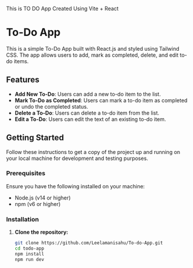 This is TO DO App Created Using Vite + React

# To-Do App

This is a simple To-Do App built with React.js and styled using Tailwind CSS. The app allows users to add, mark as completed, delete, and edit to-do items.

## Features

- **Add New To-Do**: Users can add a new to-do item to the list.
- **Mark To-Do as Completed**: Users can mark a to-do item as completed or undo the completed status.
- **Delete a To-Do**: Users can delete a to-do item from the list.
- **Edit a To-Do**: Users can edit the text of an existing to-do item.

## Getting Started

Follow these instructions to get a copy of the project up and running on your local machine for development and testing purposes.

### Prerequisites

Ensure you have the following installed on your machine:

- Node.js (v14 or higher)
- npm (v6 or higher)

### Installation

1. **Clone the repository:**

   ```bash
   git clone https://github.com/Leelamanisahu/To-do-App.git
   cd todo-app
   npm install 
   npm run dev 

